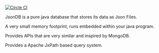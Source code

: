 [![Circle CI](https://circleci.com/gh/FarooqKhan/jsondb.svg?style=shield&circle-token=ead22be4576932974f9fda267a4cc31d883f5927)](https://circleci.com/gh/FarooqKhan/jsondb)


JsonDB is a pure java database that stores its data as Json Files.

A very small memory footprint, runs embedded within your java program.

Provides APIs that are very similar and inspired by MongoDB.

Provides a Apache JxPath based query system.
